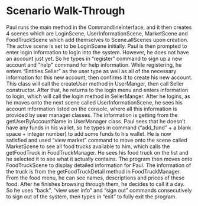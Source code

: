 # Scenario Walk-Through
Paul runs the main method in the CommandlineInterface, and it then creates 4 scenes which are LoginScene, UserInformationScene, MarketScene and FoodTruckScene which add themselves to Scene.allScenes upon creation. The active scene is set to be LoginScene initially. Paul is then prompted to enter login information to login into the system. However, he does not have an account just yet. So he types in “register” command to sign up a new account and "help" command for help information. While registering, he enters “Entities.Seller” as the user type as well as all of the necessary information for this new account, then confirms it to create his new account. This class will call the createUser method in UserManger, then call Seller constructor. After that, he returns to the login menu and enters information to login, which will call the login method in SellerManger. After he logins, as he moves onto the next scene called UserInformationScene, he sees his account information listed on the console, where all this information is provided by user manager classes. The information is getting from the getUserByAccountName in UserManager class. Paul sees that he doesn’t have any funds in his wallet, so he types in command (“add_fund” + a blank space + integer number) to add some funds to his wallet. He is now satisfied and used “view market” command to move onto the scene called MarketScene to see all food trucks available to him, which calls the getFoodTruck in FoodTruckManager. He sees his food truck on the list and he selected it to see what it actually contains. The program then moves onto FoodTruckScene to display detailed information for Paul. The information of the truck is from the getFoodTruckDetail method in FoodTruckManager. From the food menu, he can see names, descriptions and prices of these food. After he finishes browsing through them, he decides to call it a day. So he uses “back”, “view user info” and “sign out” commands consecutively to sign out of the system, then types in “exit” to fully exit the program.

